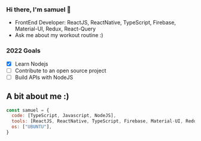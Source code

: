 ### Hi there, I'm samuel 👋
- FrontEnd Developer: ReactJS, ReactNative, TypeScript, Firebase, Material-UI, Redux, React-Query
- Ask me about my workout routine :)

### 2022 Goals
- [x] Learn Nodejs
- [ ] Contribute to an open source project
- [ ] Build APIs with NodeJS

## A bit about me :)

```javascript
const samuel = {
  code: [TypeScript, Javascript, NodeJS],
  tools: [ReactJS, ReactNative, TypeScript, Firebase, Material-UI, Redux, React-Query],
  os: ["UBUNTU"],
}
```

